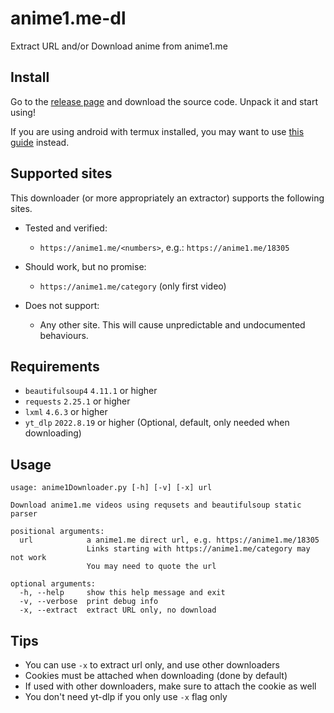 # anime1.me-dl
Extract URL and/or Download anime from anime1.me

## Install
Go to the [release page](https://github.com/SodaWithoutSparkles/anime1.me-dl/release/latest) and download the source code. Unpack it and start using!

If you are using android with termux installed, you may want to use [this guide](https://github.com/SodaWithoutSparkles/anime1.me-dl/blob/main/termux.md) instead.

## Supported sites
This downloader (or more appropriately an extractor) supports the following sites.

- Tested and verified:
    - `https://anime1.me/<numbers>`, e.g.: `https://anime1.me/18305`

- Should work, but no promise:
    - `https://anime1.me/category` (only first video)

- Does not support:
    - Any other site. This will cause unpredictable and undocumented behaviours.

## Requirements 
- `beautifulsoup4` `4.11.1` or higher
- `requests` `2.25.1` or higher
- `lxml` `4.6.3` or higher
- `yt_dlp` `2022.8.19` or higher (Optional, default, only needed when downloading)


## Usage

```
usage: anime1Downloader.py [-h] [-v] [-x] url

Download anime1.me videos using requsets and beautifulsoup static parser

positional arguments:
  url            a anime1.me direct url, e.g. https://anime1.me/18305
                 Links starting with https://anime1.me/category may not work
                 You may need to quote the url

optional arguments:
  -h, --help     show this help message and exit
  -v, --verbose  print debug info
  -x, --extract  extract URL only, no download
```

## Tips
- You can use `-x` to extract url only, and use other downloaders
- Cookies must be attached when downloading (done by default)
- If used with other downloaders, make sure to attach the cookie as well
- You don't need yt-dlp if you only use `-x` flag only

